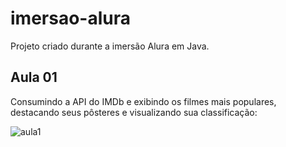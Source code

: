 # imersao-alura
Projeto criado durante a imersão Alura em Java.
<br>
<h2>Aula 01</h2>

<p>Consumindo a API do IMDb e exibindo os filmes mais populares, destacando seus pôsteres e visualizando sua classificação:</p>

![aula1](https://user-images.githubusercontent.com/96389198/228693502-333519b6-4ede-4c85-a9ea-0cf014ff0ad8.png)
